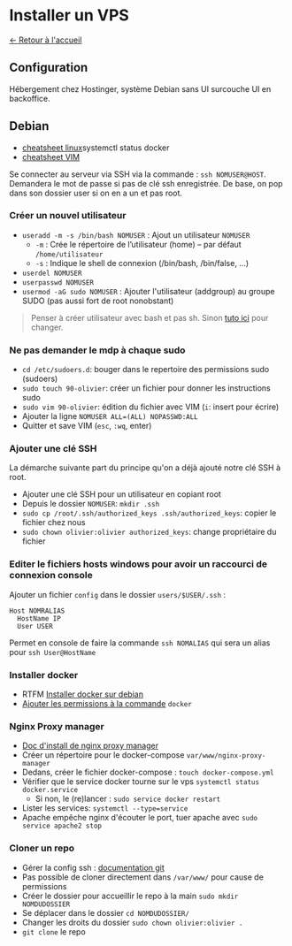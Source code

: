 # Installer un VPS

[← Retour à l'accueil](/README.md)

## Configuration

Hébergement chez Hostinger, système Debian sans UI surcouche UI en backoffice.

## Debian

* [cheatsheet linux](https://linuxconfig.org/linux-commands-cheat-sheet)systemctl status docker
* [cheatsheet VIM](https://vim.rtorr.com)

Se connecter au serveur via SSH via la commande : `ssh NOMUSER@HOST`. Demandera le mot de passe si pas de clé ssh enregistrée. De base, on pop dans son dossier user si on en a un et pas root.

### Créer un nouvel utilisateur

* `useradd -m -s /bin/bash NOMUSER` : Ajout un utilisateur `NOMUSER`
  * `-m` : Crée le répertoire de l’utilisateur (home) – par défaut `/home/utilisateur`
  * `-s` : Indique le shell de connexion (/bin/bash, /bin/false, …)
* `userdel NOMUSER`
* `userpasswd NOMUSER`
* `usermod -aG sudo NOMUSER` : Ajouter l'utilisateur (addgroup) au groupe SUDO (pas aussi fort de root nonobstant)

> Penser à créer utilisateur avec bash et pas sh. Sinon [tuto ici](https://askubuntu.com/questions/325807/arrow-keys-home-end-tab-complete-keys-not-working-in-shell) pour changer.

### Ne pas demander le mdp à chaque sudo

* `cd /etc/sudoers.d`: bouger dans le repertoire des permissions sudo (sudoers)
* `sudo touch 90-olivier`: créer un fichier pour donner les instructions sudo
* `sudo vim 90-olivier`: édition du fichier avec VIM (`i`: insert pour écrire)
* Ajouter la ligne `NOMUSER ALL=(ALL) NOPASSWD:ALL`
* Quitter et save VIM (`esc`, `:wq`, enter)

### Ajouter une clé SSH

La démarche suivante part du principe qu'on a déjà ajouté notre clé SSH à root.

* Ajouter une clé SSH pour un utilisateur en copiant root
* Depuis le dossier `NOMUSER`: `mkdir .ssh`
* `sudo cp /root/.ssh/authorized_keys .ssh/authorized_keys`: copier le fichier chez nous
* `sudo chown olivier:olivier authorized_keys`: change propriétaire du fichier

### Editer le fichiers hosts windows pour avoir un raccourci de connexion console

Ajouter un fichier `config` dans le dossier `users/$USER/.ssh` :

```config
Host NOMRALIAS
  HostName IP
  User USER
```

Permet en console de faire la commande `ssh NOMALIAS` qui sera un alias pour `ssh User@HostName`

### Installer docker

* RTFM [Installer docker sur debian](https://docs.docker.com/engine/install/debian/)
* [Ajouter les permissions à la commande](https://docs.docker.com/engine/install/linux-postinstall/) `docker`

### Nginx Proxy manager

* [Doc d'install de nginx proxy manager](https://nginxproxymanager.com/guide/#hosting-your-home-network)
* Créer un répertoire pour le docker-compose `var/www/nginx-proxy-manager`
* Dedans, créer le fichier docker-compose : `touch docker-compose.yml`
* Vérifier que le service docker tourne sur le vps `systemctl status docker.service`
  * Si non, le (re)lancer : `sudo service docker restart`
* Lister les services: `systemctl --type=service`
* Apache empêche nginx d'écouter le port, tuer apache avec `sudo service apache2 stop`

### Cloner un repo

* Gérer la config ssh : [documentation git](https://docs.github.com/fr/authentication/connecting-to-github-with-ssh/generating-a-new-ssh-key-and-adding-it-to-the-ssh-agent)
* Pas possible de cloner directement dans `/var/www/` pour cause de permissions
* Créer le dossier pour accueillir le repo à la main `sudo mkdir NOMDUDOSSIER`
* Se déplacer dans le dossier `cd NOMDUDOSSIER/`
* Changer les droits du dossier `sudo chown olivier:olivier .`
* `git clone` le repo
